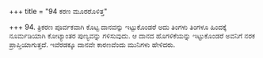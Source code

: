 +++
title = "94 ಕರಣ ಮೂರರೊಳಿತ್ತ"

+++
94. ತ್ರಿಕರಣ ಪೂರ್ವಕವಾಗಿ ಕೊಟ್ಟ ದಾನವನ್ನು ಇಟ್ಟುಕೊಂಡರೆ ಅದು ತಿಂಗಳು ತಿಂಗಳೂ ಹಿಂದಕ್ಕೆ ನೂರ್ಮಡಿಯಾಗಿ ಕೋಟ್ಯಾಂತರ ಪುಣ್ಯವನ್ನು ಗಳಿಸುವುದು. ಆ ದಾನದ ಹೊಗಳಿಕೆಯನ್ನು ಇಟ್ಟುಕೊಂಡರೆ ಅವನಿಗೆ ನರಕ ಪ್ರಾಪ್ತಿಯಾಗುತ್ತದೆ. ಇವೆರಡಕ್ಕೂ ದಾನವೇ ಕಾರಣವೆಂದು ಮುನಿಗಳು ಹೇಳಿದರು.